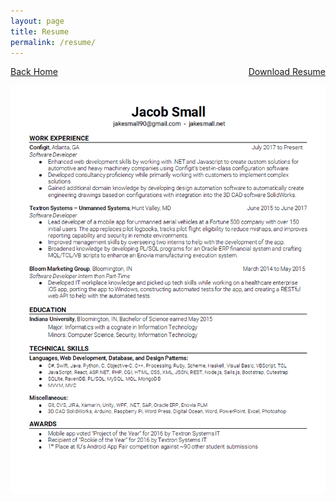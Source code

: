 ```yaml
---
layout: page
title: Resume
permalink: /resume/
---
```

<p style="text-align:left;">
    <a href="/">Back Home</a>
    <span style="float:right;">
        <a href="/assets/pdf/Resume_Jacob_Small_2019.pdf">Download Resume</a>
    </span>
</p>



![](/assets/img/Resume_Jacob_Small_2019.png)